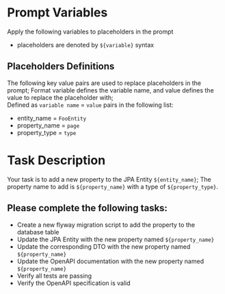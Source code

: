 # Prompt Variables
Apply the following variables to placeholders in the prompt 
  - placeholders are denoted by `${variable}` syntax 

## Placeholders Definitions 
The following key value pairs are used to replace placeholders in the prompt; 
Format variable defines the variable name, and value defines the value to replace the placeholder with;  
Defined as `variable name` = `value` pairs in the following list:
  - entity_name = `FooEntity`
  - property_name = `page`
  - property_type = `type`

# Task Description
Your task is to add a new property to the JPA Entity `${entity_name}`; 
The property name to add is `${property_name}` with a type of `${property_type}`.

## Please complete the following tasks:
  - Create a new flyway migration script to add the property to the database table
  - Update the JPA Entity with the new property named `${property_name}`
  - Update the corresponding DTO with the new property named `${property_name}`
  - Update the OpenAPI documentation with the new property named `${property_name}` 
  - Verify all tests are passing
  - Verify the OpenAPI specification is valid